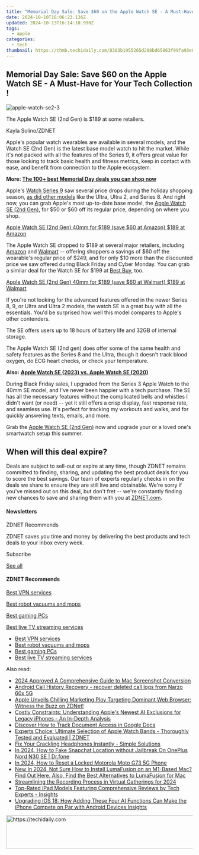 ```yaml
---
title: "Memorial Day Sale: Save $60 on the Apple Watch SE - A Must-Have for Your Tech Collection !"
date: 2024-10-10T16:06:23.136Z
updated: 2024-10-13T16:14:10.990Z
tags:
  - apple
categories:
  - tech
thumbnail: https://thmb.techidaily.com/8383b1955265d208bd65863f99fa93e0506dbf01fc1cf31d37490fb679a3c33d.png
---
```


## Memorial Day Sale: Save $60 on the Apple Watch SE - A Must-Have for Your Tech Collection !

![apple-watch-se2-3](https://www.zdnet.com/a/img/resize/4f00e1ae6e6a221f225240894c31d5bd298fdc90/2024/01/03/34593f3a-dc0e-4d23-9b39-b5198f7e1a20/watch-se-1.jpg?auto=webp&width=1280)

The Apple Watch SE (2nd Gen) is $189 at some retailers. 

Kayla Solino/ZDNET

Apple's popular watch wearables are available in several models, and the Watch SE (2nd Gen) is the latest base model watch to hit the market. While it's not packed with all the features of the Series 9, it offers great value for those looking to track basic health and fitness metrics, keep in contact with ease, and benefit from connection to the Apple ecosystem. 

**More: [The 100+ best Memorial Day deals you can shop now](https://www.zdnet.com/article/best-memorial-day-2024-deals-may-27/)**

Apple's [Watch Series 9](https://www.zdnet.com/article/the-apple-watch-series-9-drops-to-349-for-the-first-time-in-this-early-black-friday-deal/) saw several price drops during the holiday shopping season, [as did other models](https://www.zdnet.com/article/best-holiday-apple-watch-deals/) like the Ultra, Ultra 2, and Series 8\. And right now, you can grab Apple's most up-to-date base model, the [Apple Watch SE (2nd Gen)](https://buy.geni.us/Proxy.ashx?TSID=368250&GR%5FURL=https%3A%2F%2Fwww.amazon.com%2FApple-Smartwatch-Midnight-Aluminum-Detection%2Fdp%2FB0CHX9CY7W%2Fref%3Dasc%5Fdf%5FB0CHX9CY7W%3Ftag%3Dzd-buy-button-20%26ascsubtag%3D%5F%5FCOM%5FCLICK%5FID%5F%5F%7C2340e1f0-3018-4967-96e6-c2d7d67bd0ba%7Cdtp&dtb=1), for $50 or $60 off its regular price, depending on where you shop. 

[Apple Watch SE (2nd Gen) 40mm for $189 (save $60 at Amazon) $189 at Amazon](https://buy.geni.us/Proxy.ashx?TSID=368250&GR%5FURL=https%3A%2F%2Fwww.amazon.com%2FApple-Smartwatch-Midnight-Aluminum-Detection%2Fdp%2FB0CHX9CY7W%3Ftag%3Dzd-buy-button-20%26ascsubtag%3D%5F%5FCOM%5FCLICK%5FID%5F%5F%7C2340e1f0-3018-4967-96e6-c2d7d67bd0ba%7Cdtp&dtb=1)

The Apple Watch SE dropped to $189 at several major retailers, including [Amazon](https://buy.geni.us/Proxy.ashx?TSID=368250&GR%5FURL=https%3A%2F%2Fwww.amazon.com%2FApple-Smartwatch-Midnight-Aluminum-Detection%2Fdp%2FB0CHX9CY7W%3Ftag%3Dzd-buy-button-20%26ascsubtag%3D%5F%5FCOM%5FCLICK%5FID%5F%5F%7C2340e1f0-3018-4967-96e6-c2d7d67bd0ba%7Cdtp&dtb=1) and [Walmart](https://goto.walmart.com/c/5597632/565706/9383?sharedid=zdnet&partnerpropertyid=1980086&u=https%3A%2F%2Fwww.walmart.com%2Fip%2FApple-Watch-SE-2023-GPS-40mm-Midnight-Aluminum-Case-with-Midnight-Sport-Band-S-M%2F5054105595%3F&subId1=zd-__COM_CLICK_ID__-dtp) \-- offering shoppers a savings of $60 off the wearable's regular price of $249, and for only $10 more than the discounted price we saw offered during Black Friday and Cyber Monday. You can grab a similar deal for the Watch SE for $199 at [Best Buy](https://shop-links.co/link/?url=https%3A%2F%2Fwww.bestbuy.com%2Fsite%2Fapple-watch-se-2nd-generation-gps-40mm-starlight-aluminum-case-with-starlight-sport-band-s-m-starlight%2F6340296.p%3F&publisher_slug=itechdaily19598&exclusive=1), too. 

[Apple Watch SE (2nd Gen) 40mm for $189 (save $60 at Walmart) $189 at Walmart](https://goto.walmart.com/c/159047/565706/9383?&sharedid=zdnet&partnerpropertyid=1980086&u=https%3A%2F%2Fwww.walmart.com%2Fip%2FApple-Watch-SE-2nd-Gen-GPS-40mm-Starlight-Aluminum-Case-Sport-Band-S-M-Fitness-Sleep-Tracker-Crash-Detection-Heart-Rate-Monitor%2F5033741510%3Fathbdg%3DL1300&subId1=zd-%5F%5FCOM%5FCLICK%5FID%5F%5F-dtp)

If you're not looking for the advanced features offered in the newer Series 8, 9, or Ultra and Ultra 2 models, the watch SE is a great buy with all the essentials. You'd be surprised how well this model compares to Apple's other contenders.

The SE offers users up to 18 hours of battery life and 32GB of internal storage. 

The Apple Watch SE (2nd gen) does offer some of the same health and safety features as the Series 8 and the Ultra, though it doesn't track blood oxygen, do ECG heart checks, or check your temperature.

**Also:** [**Apple Watch SE (2023) vs. Apple Watch SE (2020)**](https://www.zdnet.com/article/apple-watch-se-2022-vs-apple-watch-se-2020-should-you-upgrade/)

During Black Friday sales, I upgraded from the Series 3 Apple Watch to the 40mm SE model, and I've never been happier with a tech purchase. The SE has all the necessary features without the complicated bells and whistles I didn't want (or need) -- yet it still offers a crisp display, fast response rate, and seamless use. It's perfect for tracking my workouts and walks, and for quickly answering texts, emails, and more. 

Grab the [Apple Watch SE (2nd Gen)](https://goto.walmart.com/c/5597632/565706/9383?sharedid=zdnet&partnerpropertyid=1980086&u=https%3A%2F%2Fwww.walmart.com%2Fip%2FApple-Watch-SE-2nd-Gen-GPS-40mm-Starlight-Aluminum-Case-Sport-Band-S-M-Fitness-Sleep-Tracker-Crash-Detection-Heart-Rate-Monitor%2F5033741510%3F&subId1=zd-__COM_CLICK_ID__-dtp) now and upgrade your or a loved one's smartwatch setup this summer. 

## When will this deal expire?

Deals are subject to sell-out or expire at any time, though ZDNET remains committed to finding, sharing, and updating the best product deals for you to score the best savings. Our team of experts regularly checks in on the deals we share to ensure they are still live and obtainable. We're sorry if you've missed out on this deal, but don't fret -- we're constantly finding new chances to save and sharing them with you at [ZDNET.com](https://www.zdnet.com/). 

#### Newsletters

ZDNET Recommends

ZDNET saves you time and money by delivering the best products and tech deals to your inbox every week.

 Subscribe

[See all](https://www.zdnet.com/newsletters/)

#### **ZDNET** Recommends

[Best VPN services](https://www.zdnet.com/article/best-vpn/ "Best VPN services")

[Best robot vacuums and mops](https://www.zdnet.com/article/best-robot-vacuum-mop/ "Best robot vacuums and mops")

[Best gaming PCs](https://www.zdnet.com/article/best-gaming-pc/ "Best gaming PCs")

[Best live TV streaming services](https://www.zdnet.com/article/best-live-tv-streaming-service/ "Best live TV streaming services")

* [Best VPN services](https://www.zdnet.com/article/best-vpn/ "Best VPN services")
* [Best robot vacuums and mops](https://www.zdnet.com/article/best-robot-vacuum-mop/ "Best robot vacuums and mops")
* [Best gaming PCs](https://www.zdnet.com/article/best-gaming-pc/ "Best gaming PCs")
* [Best live TV streaming services](https://www.zdnet.com/article/best-live-tv-streaming-service/ "Best live TV streaming services")

<ins class="adsbygoogle"
     style="display:block"
     data-ad-format="autorelaxed"
     data-ad-client="ca-pub-7571918770474297"
     data-ad-slot="1223367746"></ins>

<ins class="adsbygoogle"
     style="display:block"
     data-ad-client="ca-pub-7571918770474297"
     data-ad-slot="8358498916"
     data-ad-format="auto"
     data-full-width-responsive="true"></ins>

<span class="atpl-alsoreadstyle">Also read:</span>
<div><ul>
<li><a href="https://video-screen-grab.techidaily.com/2024-approved-a-comprehensive-guide-to-mac-screenshot-conversion/"><u>2024 Approved A Comprehensive Guide to Mac Screenshot Conversion</u></a></li>
<li><a href="https://phone-solutions.techidaily.com/android-call-history-recovery-recover-deleted-call-logs-from-narzo-60x-5g-by-fonelab-android-recover-call-logs/"><u>Android Call History Recovery - recover deleted call logs from Narzo 60x 5G</u></a></li>
<li><a href="https://technical-tips.techidaily.com/apple-unveils-chilling-marketing-ploy-targeting-dominant-web-browser-witness-the-buzz-on-zdnet/"><u>Apple Unveils Chilling Marketing Ploy Targeting Dominant Web Browser: Witness the Buzz on ZDNet!</u></a></li>
<li><a href="https://technical-tips.techidaily.com/costly-constraints-understanding-apples-newest-ai-exclusions-for-legacy-iphones-an-in-depth-analysis/"><u>Costly Constraints: Understanding Apple's Newest AI Exclusions for Legacy iPhones - An In-Depth Analysis</u></a></li>
<li><a href="https://technical-tips.techidaily.com/discover-how-to-track-document-access-in-google-docs/"><u>Discover How to Track Document Access in Google Docs</u></a></li>
<li><a href="https://technical-tips.techidaily.com/experts-choice-ultimate-selection-of-apple-watch-bands-thoroughly-tested-and-evaluated-zdnet/"><u>Experts Choice: Ultimate Selection of Apple Watch Bands - Thoroughly Tested and Evaluated | ZDNET</u></a></li>
<li><a href="https://sound-issues.techidaily.com/fix-your-crackling-headphones-instantly-simple-solutions/"><u>Fix Your Crackling Headphones Instantly - Simple Solutions</u></a></li>
<li><a href="https://location-social.techidaily.com/in-2024-how-to-fake-snapchat-location-without-jailbreak-on-oneplus-nord-n30-se-drfone-by-drfone-virtual-android/"><u>In 2024, How to Fake Snapchat Location without Jailbreak On OnePlus Nord N30 SE | Dr.fone</u></a></li>
<li><a href="https://android-unlock.techidaily.com/in-2024-how-to-reset-a-locked-motorola-moto-g73-5g-phone-by-drfone-android/"><u>In 2024, How to Reset a Locked Motorola Moto G73 5G Phone</u></a></li>
<li><a href="https://ai-video-tools.techidaily.com/new-in-2024-not-sure-how-to-install-lumafusion-on-an-m1-based-mac-find-out-here-also-find-the-best-alternatives-to-lumafusion-for-mac/"><u>New In 2024, Not Sure How to Install LumaFusion on an M1-Based Mac? Find Out Here. Also, Find the Best Alternatives to LumaFusion for Mac</u></a></li>
<li><a href="https://remote-screen-capture.techidaily.com/streamlining-the-recording-process-in-virtual-gatherings-for-2024/"><u>Streamlining the Recording Process in Virtual Gatherings for 2024</u></a></li>
<li><a href="https://tech-hub.techidaily.com/top-rated-ipad-models-featuring-comprehensive-reviews-by-tech-experts-insights/"><u>Top-Rated iPad Models Featuring Comprehensive Reviews by Tech Experts - Insights</u></a></li>
<li><a href="https://technical-tips.techidaily.com/upgrading-ios-18-how-adding-these-four-ai-functions-can-make-the-iphone-compete-on-par-with-android-devices-insights/"><u>Upgrading iOS 18: How Adding These Four AI Functions Can Make the iPhone Compete on Par with Android Devices Insights</u></a></li>
</ul></div>

<!-- affiliate ads begin -->
<a href="https://dhgate.sjv.io/c/5597632/1186864/12108" target="_top" id="1186864">
  <img src="//a.impactradius-go.com/display-ad/12108-1186864" border="0" alt="https://techidaily.com" width="728" height="90"/>
</a>
<img height="0" width="0" src="https://dhgate.sjv.io/i/5597632/1186864/12108" style="position:absolute;visibility:hidden;" border="0" />
<!-- affiliate ads end -->

